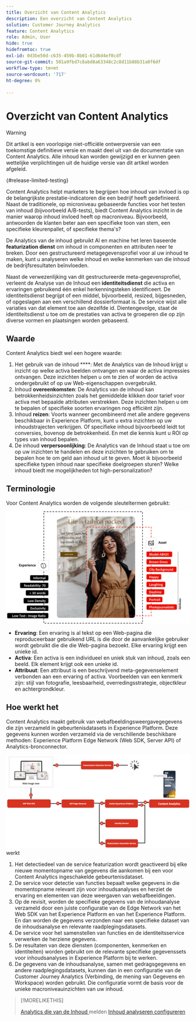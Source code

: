 ```yaml
---
title: Overzicht van Content Analytics
description: Een overzicht van Content Analytics
solution: Customer Journey Analytics
feature: Content Analytics
role: Admin, User
hide: true
hidefromtoc: true
exl-id: 0d3be50d-c635-459b-8b01-61d6d4ef0cdf
source-git-commit: 501a9fbd7c8abd8a63348c2c8d11b88b31a0f6df
workflow-type: tm+mt
source-wordcount: '717'
ht-degree: 0%

---
```


# Overzicht van Content Analytics

<!-- 
This is a placeholder article for upcoming Content Analytics documentation. Currently used to set up contextual help entries for developer working on onboarding UI and workspace UI 
-->

>[!WARNING]
>
>Dit artikel is een voorlopige niet-officiële ontwerpversie van een toekomstige definitieve versie en maakt deel uit van de documentatie van Content Analytics. Alle inhoud kan worden gewijzigd en er kunnen geen wettelijke verplichtingen uit de huidige versie van dit artikel worden afgeleid.
>

{#release-limited-testing}

Content Analytics helpt marketers te begrijpen hoe inhoud van invloed is op de belangrijkste prestatie-indicatoren die een bedrijf heeft gedefinieerd. Naast de traditionele, op microniveau gebaseerde functies voor het testen van inhoud (bijvoorbeeld A/B-tests), biedt Content Analytics inzicht in de manier waarop inhoud invloed heeft op macroniveau. Bijvoorbeeld, antwoorden de klanten beter aan een specifieke toon van stem, een specifieke kleurenpallet, of specifieke thema&#39;s?

De Analytics van de inhoud gebruikt AI en machine het leren baseerde **featurization dienst** om inhoud in componenten en attributen neer te breken. Door een gestructureerd metagegevensprofiel voor al uw inhoud te maken, kunt u analyseren welke inhoud en welke kenmerken van die inhoud de bedrijfsresultaten beïnvloeden.

Naast de verwezenlijking van dit gestructureerde meta-gegevensprofiel, verleent de Analyse van de Inhoud een **identiteitsdienst** die activa en ervaringen gebruikend één enkel herkenningsteken identificeert. De identiteitsdienst begrijpt of een middel, bijvoorbeeld, resized, bijgesneden, of opgeslagen aan een verschillend dossierformaat is. De service wijst alle variaties van dat element toe aan dezelfde id. Dientengevolge, staat de identiteitsdienst u toe om de prestaties van activa te groeperen die op zijn diverse vormen en plaatsingen worden gebaseerd.

## Waarde

Content Analytics biedt wel een hogere waarde:

1. Het gebruik van de inhoud ****: Met de Analytics van de Inhoud krijgt u inzicht op welke activa beelden ontvangen en waar de activa impressies ontvangen. Deze inzichten helpen u om te zien of worden de activa ondergebruikt of op uw Web-eigenschappen overgebruikt.
1. Inhoud **overeenkomsten**: De Analytics van de inhoud kan betrokkenheidsinzichten zoals het gemiddelde klikken door tarief voor activa met bepaalde attributen verstrekken. Deze inzichten helpen u om te bepalen of specifieke soorten ervaringen nog efficiënt zijn.
1. Inhoud **reizen**: Voorts wanneer gecombineerd met alle andere gegevens beschikbaar in Experience Platform, kunt u extra inzichten op uw inhoudstrajecten verkrijgen. Of specifieke inhoud bijvoorbeeld leidt tot conversies, bovenop de betrokkenheid. En met die kennis kunt u ROI op types van inhoud bepalen.
1. De inhoud **verpersoonlijking**: De Analytics van de Inhoud staat u toe om op uw inzichten te handelen en deze inzichten te gebruiken om te bepalen hoe te om geld aan inhoud uit te geven. Moet ik bijvoorbeeld specifieke typen inhoud naar specifieke doelgroepen sturen? Welke inhoud biedt me mogelijkheden tot high-personalization?

## Terminologie

Voor Content Analytics worden de volgende sleuteltermen gebruikt:

![ Assets en ervaringen ](/help/content-analytics/assets//content-analytics-experience-asset.png)

* **Ervaring**: Een ervaring is al tekst op een Web-pagina die reproduceerbaar gebruikend URL is die door de aanvankelijke gebruiker wordt gebruikt die die die Web-pagina bezoekt. Elke ervaring krijgt een unieke id.
* **Activa**: Een activa is een individueel en uniek stuk van inhoud, zoals een beeld. Elk element krijgt ook een unieke id.
* **Attribuut**: Een attribuut is een beschrijvend meta-gegevenselement verbonden aan een ervaring of activa. Voorbeelden van een kenmerk zijn: stijl van fotografie, leesbaarheid, overredingsstrategie, objectkleur en achtergrondkleur.

## Hoe werkt het

Content Analytics maakt gebruik van webafbeeldingsweergavegegevens die zijn verzameld in gebeurtenisdatasets in Experience Platform. Deze gegevens kunnen worden verzameld via de verschillende beschikbare methoden: Experience Platform Edge Network (Web SDK, Server API) of Analytics-bronconnector.

![ Analytics van de Inhoud - hoe het ](assets/how-it-works.png) werkt


1. Het detectiedeel van de service featurization wordt geactiveerd bij elke nieuwe momentopname van gegevens die aankomen bij een voor Content Analytics ingeschakelde gebeurtenisdataset.
1. De service voor detectie van functies bepaalt welke gegevens in die momentopname relevant zijn voor inhoudsanalyses en herziet de ervaring en elementen van deze weergaven van webafbeeldingen.
1. Op de revisit, worden de specifieke gegevens van de inhoudanalyse verzameld door een juiste configuratie van de Edge Network van het Web SDK van het Experience Platform en van het Experience Platform. En dan worden de gegevens verzonden naar een specifieke dataset van de inhoudsanalyse en relevante raadplegingsdatasets.
1. De service voor het samenstellen van functies en de identiteitsservice verwerken de herziene gegevens.
1. De resultaten van deze diensten (componenten, kenmerken en identiteiten) worden gebruikt om de relevante specifieke gegevenssets voor inhoudsanalyses in Experience Platform bij te werken.
1. De gegevens van de inhoudsanalyse, samen met gedragsgegevens en andere raadplegingsdatasets, kunnen dan in een configuratie van de Customer Journey Analytics (Verbinding, de mening van Gegevens en Workspace) worden gebruikt. Die configuratie vormt de basis voor de unieke macroniveauinzichten van uw inhoud.

>[!MORELIKETHIS]
>
>[ Analytics die van de Inhoud ](#report/report.md) melden
>[Inhoud analyseren configureren ](config/configuration.md)
